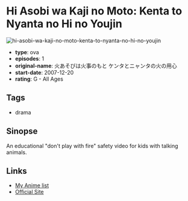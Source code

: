 # Hi Asobi wa Kaji no Moto: Kenta to Nyanta no Hi no Youjin

![hi-asobi-wa-kaji-no-moto-kenta-to-nyanta-no-hi-no-youjin](https://cdn.myanimelist.net/images/anime/8/68943.jpg)

-   **type**: ova
-   **episodes**: 1
-   **original-name**: 火あそびは火事のもと ケンタとニャンタの火の用心
-   **start-date**: 2007-12-20
-   **rating**: G - All Ages

## Tags

-   drama

## Sinopse

An educational "don't play with fire" safety video for kids with talking animals.

## Links

-   [My Anime list](https://myanimelist.net/anime/28563/Hi_Asobi_wa_Kaji_no_Moto__Kenta_to_Nyanta_no_Hi_no_Youjin)
-   [Official Site](http://www.optical.jp/dvd/desaster_detail.html)
